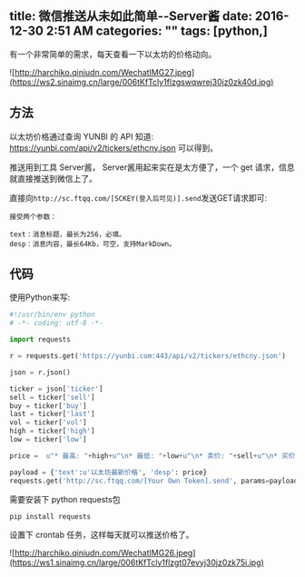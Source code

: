 title: 微信推送从未如此简单--Server酱
date: 2016-12-30 2:51 AM
categories: ""
tags: [python,]
---
有一个非常简单的需求，每天查看一下以太坊的价格动向。

<!--more-->

![http://harchiko.qiniudn.com/WechatIMG27.jpeg](https://ws2.sinaimg.cn/large/006tKfTcly1flzgswqwrej30jz0zk40d.jpg)

## 方法

以太坊价格通过查询 YUNBI 的 API 知道:  https://yunbi.com/api/v2/tickers/ethcny.json 可以得到。

推送用到工具 Server酱， Server酱用起来实在是太方便了，一个 get 请求，信息就直接推送到微信上了。

直接向`http://sc.ftqq.com/[SCKEY(登入后可见)].send`发送GET请求即可:

```
接受两个参数：

text：消息标题，最长为256，必填。
desp：消息内容，最长64Kb，可空，支持MarkDown。
```
## 代码

使用Python来写:

```python
#!/usr/bin/env python
# -*- coding: utf-8 -*-

import requests

r = requests.get('https://yunbi.com:443/api/v2/tickers/ethcny.json')

json = r.json()

ticker = json['ticker']
sell = ticker['sell']
buy = ticker['buy']
last = ticker['last']
vol = ticker['vol']
high = ticker['high']
low = ticker['low']

price =  u"* 最高: "+high+u"\n* 最低: "+low+u"\n* 卖价: "+sell+u"\n* 买价: "+buy+u"\n* 上次成交: "+last+u"\n* 成交量: "+vol

payload = {'text':u'以太坊最新价格', 'desp': price}
requests.get('http://sc.ftqq.com/[Your Own Token].send', params=payload)
```
需要安装下 python requests包

`pip install requests`

设置下 crontab 任务，这样每天就可以推送价格了。

![http://harchiko.qiniudn.com/WechatIMG26.jpeg](https://ws1.sinaimg.cn/large/006tKfTcly1flzgt07evyj30jz0zk75i.jpg)